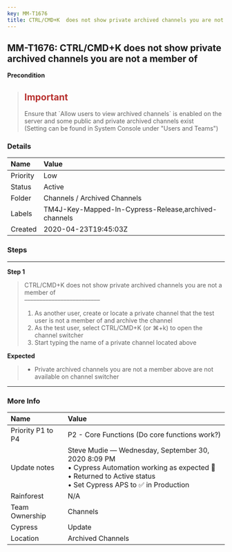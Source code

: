 ```yaml
---
key: MM-T1676
title: CTRL/CMD+K  does not show private archived channels you are not a member of
---
```


## MM-T1676: CTRL/CMD+K does not show private archived channels you are not a member of

**Precondition**

> <article><h1><span style="color: rgb(184, 49, 47);">Important</span></h1>Ensure that `Allow users to view archived channels` is enabled on the server and some public and private archived channels exist<br>(Setting can be found in System Console under "Users and Teams")</article>

### Details

| Name     | Value                                                |
| :------- | :--------------------------------------------------- |
| Priority | Low                                                  |
| Status   | Active                                               |
| Folder   | Channels / Archived Channels                         |
| Labels   | TM4J-Key-Mapped-In-Cypress-Release,archived-channels |
| Created  | 2020-04-23T19:45:03Z                                 |

### Steps

<hr/>

**Step 1**

> <article>CTRL/CMD+K does not show private archived channels you are not a member of<br>–––––––––––––––––––––––––<ol><li>As another user, create or locate a private channel that the test user is not a member of and archive the channel</li><li>As the test user, select CTRL/CMD+K (or ⌘+k) to open the channel switcher</li><li>Start typing the name of a private channel located above</li></ol></article>

**Expected**

> <article><ul><li>Private archived channels you are not a member above are not available on channel switcher</li></ul></article>

<hr/>

### More Info

| Name              | Value                                                                                                                                                                    |
| :---------------- | :----------------------------------------------------------------------------------------------------------------------------------------------------------------------- |
| Priority P1 to P4 | P2 - Core Functions (Do core functions work?)                                                                                                                            |
| Update notes      | Steve Mudie — Wednesday, September 30, 2020 8:09 PM<br>• Cypress Automation working as expected 🎉<br>• Returned to Active status<br>• Set Cypress APS to ✅ in Production |
| Rainforest        | N/A                                                                                                                                                                      |
| Team Ownership    | Channels                                                                                                                                                                 |
| Cypress           | Update                                                                                                                                                                   |
| Location          | Archived Channels                                                                                                                                                        |

